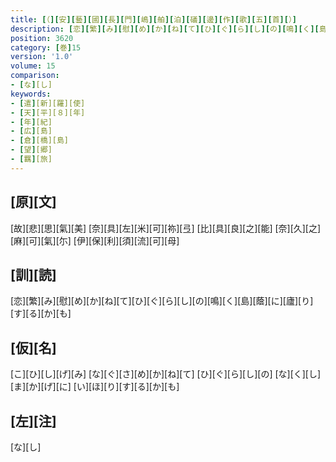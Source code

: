 ```yaml
---
title: [（][安][藝][國][長][門][嶋][舶][泊][礒][邊][作][歌][五][首][）]
description: [恋][繁][み][慰][め][か][ね][て][ひ][ぐ][ら][し][の][鳴][く][島][蔭][に][廬][り][す][る][か][も]
position: 3620
category: [巻]15
version: '1.0'
volume: 15
comparison:
- [な][し]
keywords:
- [遣][新][羅][使]
- [天][平][８][年]
- [年][紀]
- [広][島]
- [倉][橋][島]
- [望][郷]
- [羈][旅]
---
```


## [原][文]

[故][悲][思][氣][美] [奈][具][左][米][可][祢][弖] [比][具][良][之][能] [奈][久][之][麻][可][氣][尓] [伊][保][利][須][流][可][母]

## [訓][読]

[恋][繁][み][慰][め][か][ね][て][ひ][ぐ][ら][し][の][鳴][く][島][蔭][に][廬][り][す][る][か][も]

## [仮][名]

[こ][ひ][し][げ][み] [な][ぐ][さ][め][か][ね][て] [ひ][ぐ][ら][し][の] [な][く][し][ま][か][げ][に] [い][ほ][り][す][る][か][も]

## [左][注]

[な][し]
